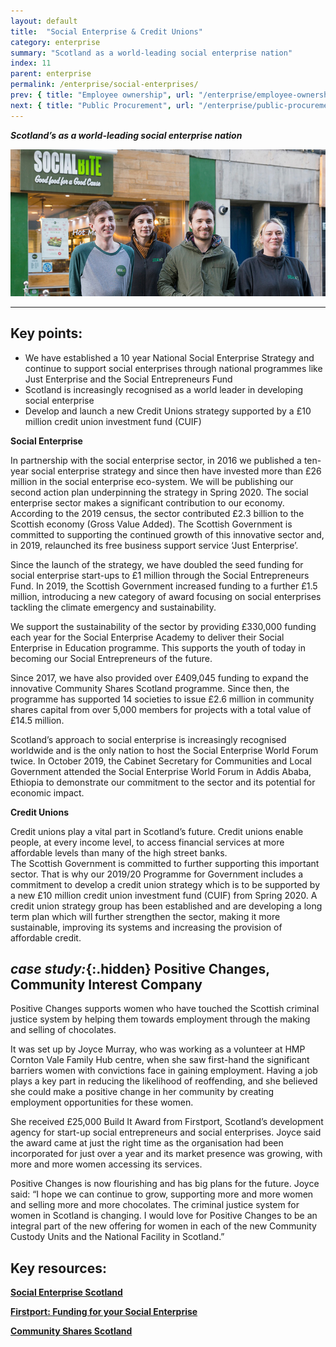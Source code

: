 ```yaml
---
layout: default
title:  "Social Enterprise & Credit Unions"
category: enterprise
summary: "Scotland as a world-leading social enterprise nation"
index: 11
parent: enterprise
permalink: /enterprise/social-enterprises/
prev: { title: "Employee ownership", url: "/enterprise/employee-ownership/" }
next: { title: "Public Procurement", url: "/enterprise/public-procurement/" }
---
```

***Scotland’s as a world-leading social enterprise nation***

![A photograph of staff standing outside the Social Bite, social enterprise in Edinburgh](/assets/images/pageimages/Enterprise.12.jpg)

---

## Key points:

- We have established a 10 year National Social Enterprise Strategy and continue to support social enterprises through national programmes like Just Enterprise and the Social Entrepreneurs Fund
- Scotland is increasingly recognised as a world leader in developing social enterprise
- Develop and launch a new Credit Unions strategy supported by a £10 million credit union investment fund (CUIF)

**Social Enterprise**

In partnership with the social enterprise sector, in 2016 we published a ten-year social enterprise strategy and since then have invested more than £26 million in the social enterprise eco-system. We will be publishing our second action plan underpinning the strategy in Spring 2020.  The social enterprise sector makes a significant contribution to our economy. According to the 2019 census, the sector contributed £2.3 billion to the Scottish economy (Gross Value Added). The Scottish Government is committed to supporting the continued growth of this innovative sector and, in 2019, relaunched its free business support service ‘Just Enterprise’.  

Since the launch of the strategy, we have doubled the seed funding for social enterprise start-ups to £1 million through the Social Entrepreneurs Fund. In 2019, the Scottish Government increased funding to a further £1.5 million, introducing a new category of award focusing on social enterprises tackling the climate emergency and sustainability.  

We support the sustainability of the sector by providing £330,000 funding each year for the Social Enterprise Academy to deliver their Social Enterprise in Education programme. This supports the youth of today in becoming our Social Entrepreneurs of the future.  

Since 2017, we have also provided over £409,045 funding to expand the innovative Community Shares Scotland programme. Since then, the programme has supported 14 societies to issue £2.6 million in community shares capital from over 5,000 members for projects with a total value of £14.5 million.  

Scotland’s approach to social enterprise is increasingly recognised worldwide and is the only nation to host the Social Enterprise World Forum twice.  In October 2019, the Cabinet Secretary for Communities and Local Government attended the Social Enterprise World Forum in Addis Ababa, Ethiopia to demonstrate our commitment to the sector and its potential for economic impact.  

**Credit Unions**

Credit unions play a vital part in Scotland’s future.  Credit unions enable people, at every income level, to access financial services at more affordable levels than many of the high street banks.  
The Scottish Government is committed to further supporting this important sector.  That is why our 2019/20 Programme for Government includes a commitment to develop a credit union strategy which is to be supported by a new £10 million credit union investment fund (CUIF)  from Spring 2020.  A credit union strategy group has been established and are developing a long term plan which will further strengthen the sector, making it more sustainable, improving its systems and increasing the provision of affordable credit.  
  
<div class="case-study" markdown="1">

## *case study:*{:.hidden} Positive Changes, Community Interest Company

Positive Changes supports women who have touched the Scottish criminal justice system by helping them towards employment through the making and selling of chocolates.  

It was set up by Joyce Murray, who was working as a volunteer at HMP Cornton Vale Family Hub centre, when she saw first-hand the significant barriers women with convictions face in gaining employment. Having a job plays a key part in reducing the likelihood of reoffending, and she believed she could make a positive change in her community by creating employment opportunities for these women.  

She received £25,000 Build It Award from Firstport, Scotland’s development agency for start-up social entrepreneurs and social enterprises. Joyce said the award came at just the right time as the organisation had been incorporated for just over a year and its market presence was growing, with more and more women accessing its services.  

Positive Changes is now flourishing and has big plans for the future. Joyce said: “I hope we can continue to grow, supporting more and more women and selling more and more chocolates. The criminal justice system for women in Scotland is changing. I would love for Positive Changes to be an integral part of the new offering for women in each of the new Community Custody Units and the National Facility in Scotland.”
</div>

## Key resources:

**[Social Enterprise Scotland](https://www.socialenterprisescotland.org.uk/)**

**[Firstport: Funding for your Social Enterprise](http://www.firstport.org.uk/funding)**

**[Community Shares Scotland](http://communitysharesscotland.org.uk/)**
